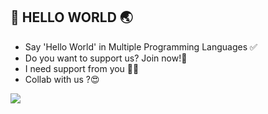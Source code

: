 ## 💪 HELLO WORLD 🌏

- Say 'Hello World' in Multiple Programming Languages ✅
- Do you want to support us? Join now!🤘
- I need support from you 🚀🤘
- Collab with us ?😍

<img src="https://s3-us-east-2.amazonaws.com/maryville/wp-content/uploads/2020/12/03130857/MVU-MSDSCI-2020-Q2-Skyscraper_-X-Types-of-Programming-Languages-for-Data-Science-header-v1.jpg">
